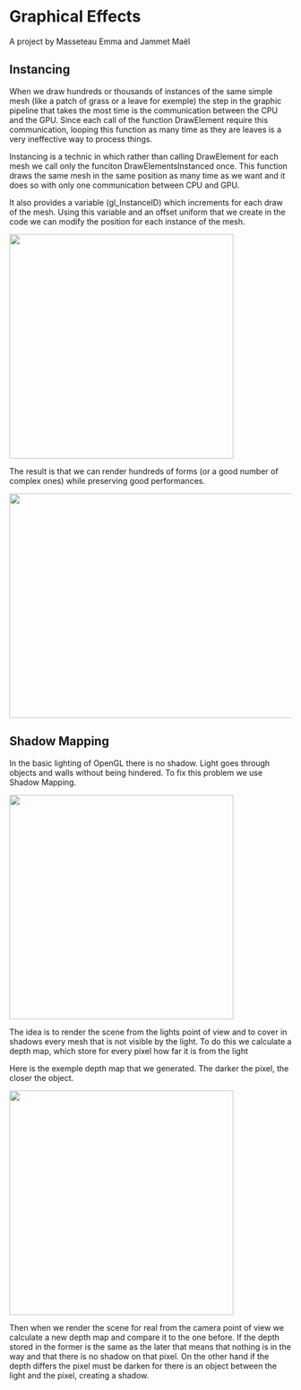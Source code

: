 # **Graphical Effects**
A project by Masseteau Emma and Jammet Maël


## **Instancing** 

When we draw hundreds or thousands of instances of the same simple mesh (like a patch of grass or a leave for exemple) the step in the graphic pipeline that takes the most time is the communication between the CPU and the GPU.
Since each call of the function DrawElement require this communication, looping this function as many time as they are leaves is a very ineffective way to process things.

Instancing is a technic in which rather than calling DrawElement for each mesh we call only the funciton DrawElementsInstanced once.
This function draws the same mesh in the same position as many time as we want and it does so with only one communication between CPU and GPU.

It also provides a variable (gl_InstanceID) which increments for each draw of the mesh. Using this variable and an offset uniform that we create in the code we can modify the position for each instance of the mesh.

<img src="./ReadMeSources/Instancing.png" style="width:400px;"> <br>

The result is that we can render hundreds of forms (or a good number of complex ones) while preserving good performances.


<img src="./ReadMeSources/Instancing.gif" width="600" height="400" />





## **Shadow Mapping**

In the basic lighting of OpenGL there is no shadow. Light goes through objects and walls without being hindered.
To fix this problem we use Shadow Mapping.

<img src="./ReadMeSources/ShadowMapping.png" style="width:400px;"> <br>

The idea is to render the scene from the lights point of view and to cover in shadows every mesh that is not visible by the light.
To do this we calculate a depth map, which store for every pixel how far it is from the light 

Here is the exemple depth map that we generated. The darker the pixel, the closer the object.

<img src="./ReadMeSources/DepthMap.png" style="width:400px;"> <br>

Then when we render the scene for real from the camera point of view we calculate a new depth map and compare it to the one before. If the depth stored in the former is the same as the later that means that nothing is in the way and that there is no shadow on that pixel. On the other hand if the depth differs the pixel must be darken for there is an object between the light and the pixel, creating a shadow.